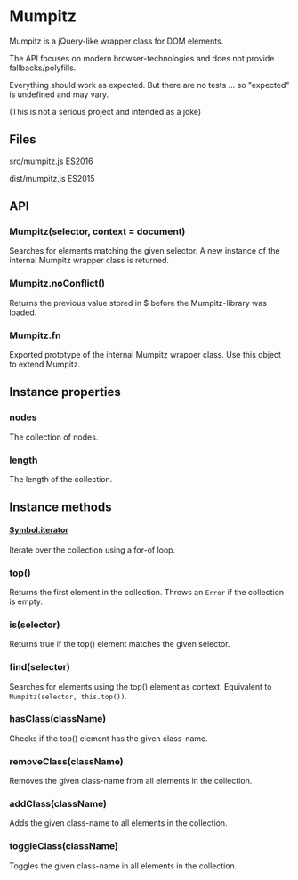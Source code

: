 Mumpitz
=======

Mumpitz is a jQuery-like wrapper class for DOM elements.

The API focuses on modern browser-technologies and does not provide fallbacks/polyfills.

Everything should work as expected. But there are no tests ... so "expected" is undefined and may vary.

(This is not a serious project and intended as a joke)

## Files

src/mumpitz.js ES2016

dist/mumpitz.js ES2015


## API

### Mumpitz(selector, context = document)

Searches for elements matching the given selector.
A new instance of the internal Mumpitz wrapper class is returned.

### Mumpitz.noConflict()

Returns the previous value stored in $ before the Mumpitz-library was loaded.

### Mumpitz.fn

Exported prototype of the internal Mumpitz wrapper class.
Use this object to extend Mumpitz.

## Instance properties

### nodes

The collection of nodes.

### length

The length of the collection.

## Instance methods

#### [Symbol.iterator]()

Iterate over the collection using a for-of loop.

### top()

Returns the first element in the collection. Throws an `Error` if the collection is empty.

### is(selector)

Returns true if the top() element matches the given selector.

### find(selector)

Searches for elements using the top() element as context. Equivalent to `Mumpitz(selector, this.top())`.

### hasClass(className)

Checks if the top() element has the given class-name.

### removeClass(className)

Removes the given class-name from all elements in the collection.

### addClass(className)

Adds the given class-name to all elements in the collection.

### toggleClass(className)

Toggles the given class-name in all elements in the collection.

